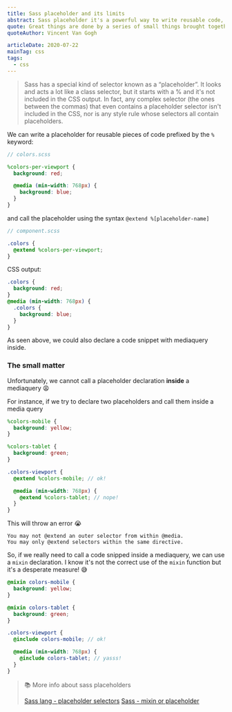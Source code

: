 ```yaml
---
title: Sass placeholder and its limits
abstract: Sass placeholder it's a powerful way to write reusable code, but unfortunately it is not always applicable.
quote: Great things are done by a series of small things brought together
quoteAuthor: Vincent Van Gogh

articleDate: 2020-07-22
mainTag: css
tags:
  - css
---
```


> Sass has a special kind of selector known as a “placeholder”. It looks and acts a lot like a class selector, but it starts with a % and it's not included in the CSS output. In fact, any complex selector (the ones between the commas) that even contains a placeholder selector isn't included in the CSS, nor is any style rule whose selectors all contain placeholders.

We can write a placeholder for reusable pieces of code prefixed by the `%` keyword:

```scss
// colors.scss

%colors-per-viewport {
  background: red;

  @media (min-width: 768px) {
    background: blue;
  }
}
```

and call the placeholder using the syntax `@extend %[placeholder-name]`

```scss
// component.scss

.colors {
  @extend %colors-per-viewport;
}
```

CSS output:

```css
.colors {
  background: red;
}
@media (min-width: 768px) {
  .colors {
    background: blue;
  }
}
```

As seen above, we could also declare a code snippet with mediaquery inside.

### The small matter

Unfortunately, we cannot call a placeholder declaration **inside** a mediaquery 😩

For instance, if we try to declare two placeholders and call them inside a media query

```scss
%colors-mobile {
  background: yellow;
}

%colors-tablet {
  background: green;
}
```

```scss
.colors-viewport {
  @extend %colors-mobile; // ok!

  @media (min-width: 768px) {
    @extend %colors-tablet; // nope!
  }
}
```

This will throw an error 😭

```shell
You may not @extend an outer selector from within @media.
You may only @extend selectors within the same directive.
```

So, if we really need to call a code snipped inside a mediaquery, we can use a `mixin` declaration. I know it's not the correct use of the `mixin` function but it's a desperate measure! 😅


```scss
@mixin colors-mobile {
  background: yellow;
}

@mixin colors-tablet {
  background: green;
}
```

```scss
.colors-viewport {
  @include colors-mobile; // ok!

  @media (min-width: 768px) {
    @include colors-tablet; // yasss!
  }
}
```

> 📚 More info about sass placeholders
>
> [Sass lang - placeholder selectors](https://sass-lang.com/documentation/style-rules/placeholder-selectors)
> [Sass - mixin or placeholder](https://www.sitepoint.com/sass-mixin-placeholder/)

